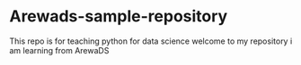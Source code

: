 # Arewads-sample-repository

This repo is for teaching python for data science
welcome to my repository 
i am learning from ArewaDS

